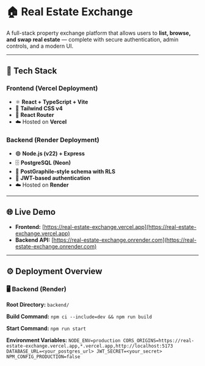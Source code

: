 # 🏠 Real Estate Exchange

A full-stack property exchange platform that allows users to **list, browse, and swap real estate** — complete with secure authentication, admin controls, and a modern UI.

---

## 🚀 Tech Stack

### Frontend (Vercel Deployment)
- ⚛️ **React + TypeScript + Vite**
- 🎨 **Tailwind CSS v4**
- 🧭 **React Router**
- ☁️ Hosted on **Vercel**

### Backend (Render Deployment)
- 🟢 **Node.js (v22) + Express**
- 🗄️ **PostgreSQL (Neon)**
- 🧩 **PostGraphile-style schema with RLS**
- 🔐 **JWT-based authentication**
- ☁️ Hosted on **Render**

---

## 🌐 Live Demo

- **Frontend:** [https://real-estate-exchange.vercel.app](https://real-estate-exchange.vercel.app)  
- **Backend API:** [https://real-estate-exchange.onrender.com](https://real-estate-exchange.onrender.com)

---

## ⚙️ Deployment Overview

### 🖥️ Backend (Render)

**Root Directory:** `backend/`

**Build Command:** `npm ci --include=dev && npm run build`

**Start Command:** `npm run start`

**Environment Variables:** 
`NODE_ENV=production
CORS_ORIGINS=https://real-estate-exchange.vercel.app,*.vercel.app,http://localhost:5173
DATABASE_URL=<your_postgres_url>
JWT_SECRET=<your_secret>
NPM_CONFIG_PRODUCTION=false
`
